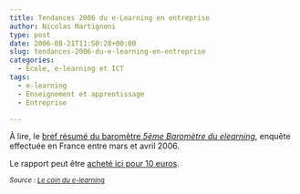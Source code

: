 ```yaml
---
title: Tendances 2006 du e-Learning en entreprise
author: Nicolas Martignoni
type: post
date: 2006-08-21T11:50:28+00:00
slug: tendances-2006-du-e-learning-en-entreprise
categories:
  - École, e-learning et ICT
tags:
  - e-learning
  - Enseignement et apprentissage
  - Entreprise

---
```

À lire, le <a href="http://www.emob.fr/dotclear/index.php?2006/08/14/531-barometre-du-e-learning-2006-les-tendances-clefs">bref résumé du baromètre _5ème Baromètre du elearning_</a>, enquête effectuée en France entre mars et avril 2006.

Le rapport peut être <a href="http://www.boutique.ccip.fr/Barometre_CCIP_2006_du_e_Learning-p-1025-t-4277.html">acheté ici pour 10 euros</a>.

_<small>Source : <a href="http://www.emob.fr/dotclear/index.php?Coin-elearning">Le coin du e-learning</a></small>_

<!--more-->
